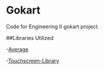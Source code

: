# Gokart

Code for Engineering II gokart project.

##Libraries Utilized

-[Average](https://github.com/MajenkoLibraries/Average)

-[Touchscreen-Library](https://learn.adafruit.com/adafruit-3-5-color-320x480-tft-touchscreen-breakout/touchscreen)
